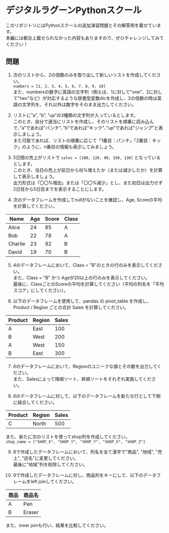 # デジタルラグーンPythonスクール
このリポジトリにはPythonスクールの追加演習問題とその解答例を載せています。  
本編には都合上載せられなかった内容もありますので、ぜひチャレンジしてみてください！

## 問題
1. 次のリストから、2の倍数のみを取り出して新しいリストを作成してください。  
`numbers = [1, 2, 3, 4, 5, 6, 7, 8, 9, 10]`  
また、numbersの数字に英語の文字列（例えば、1に対して"one"、2に対して"two"など）が対応するような辞書型変数dicを作成し、2の倍数の時は英語の文字列を、それ以外は数字をそのまま出力してください。

3. リストに”a”, ”b”, ”up”の3種類の文字列が入っているとします。  
このとき、自分で適当にリストを作成し、そのリストを順番に読み込んで、”a”であれば”パンチ”、”b”であれば”キック”、”up”であれば”ジャンプ”と表示しましょう。  
また可能であれば、リストの順番に応じて「1番目：パンチ」「2番目：キック」のように、n番目の情報も表示してみましょう。  

4. 5日間の売上がリストで `sales = [100, 120, 90, 150, 130]` となっているとします。  
このとき、当日の売上が前日から何%増えたか（または減少したか）を計算して表示しましょう。  
出力形式は「〇〇%増加」または「〇〇%減少」とし、また初日は出力せず2日目から5日目までを表示することにします。

5. 次のデータフレームを作成してnullがないことを確認し、Age, Scoreの平均を計算してください。  
   
| Name     | Age | Score | Class |
|----------|-----|-------|-------|
| Alice    | 24  | 85    | A     |
| Bob      | 22  | 78    | A     |
| Charlie  | 23  | 92    | B     |
| David    | 19  | 70    | B     |

5. 4のデータフレームにおいて、Class = "B"のときの行のみを表示してください。  
また、Class = "B" かつ Ageが20以上の行のみを表示してください。  
最後に、ClassごとのScoreの平均を計算してください（平均の列名を「平均スコア」にしてください）。

6. 以下のデータフレームを使用して、pandas の pivot_table を作成し、Product / Region ごとの合計 Sales を計算してください。  

| Product | Region | Sales |
|---------|--------|-------|
| A       | East   | 100   |
| B       | West   | 200   |
| A       | West   | 150   |
| B       | East   | 300   |

7. 6のデータフレームにおいて、Regionのユニークな値とその数を出力してください。  
また、Salesによって降順ソート、昇順ソートをそれぞれ実施してください。

8. 6のデータフレームに対して、以下のデータフレームを新たな行として下側に結合してください。  

| Product | Region | Sales |
|---------|--------|-------|
| C       | North  | 500   |

また、新たに次のリストを使ってshop列を作成してください。  
`shop_name = ["SHOP_X", "SHOP_Y", "SHOP_Y", "SHOP_X", "SHOP_Z"]`

9. 8で作成したデータフレームにおいて、列名を全て漢字で"商品", "地域", "売上", "店名"に変更してください。  
最後に"地域"列を削除してください。

10. 9で作成したデータフレームに対し、商品列をキーにして、以下のデータフレームをleft joinしてください。  

| 商品     | 商品名 | 
|---------|-------|
| A       | Pen   |
| B       | Eraser|

また、inner joinも行い、結果を比較してください。



